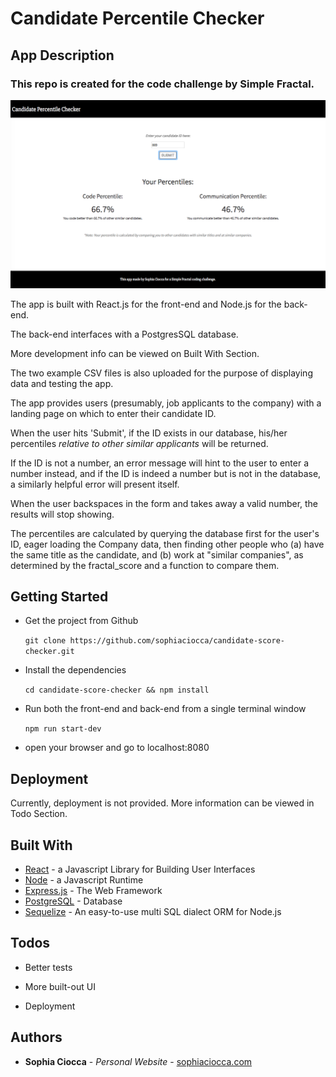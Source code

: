 # Candidate Percentile Checker

## App Description

### This repo is created for the code challenge by Simple Fractal.

![Candidate Percentile Checker](/screenshots/candidate-percentile-checker-screenshot.png?raw=true "Screenshot of Landing Page")

The app is built with React.js for the front-end and Node.js for the back-end.

The back-end interfaces with a PostgresSQL database.

More development info can be viewed on Built With Section.

The two example CSV files is also uploaded for the purpose of displaying data and testing the app.

The app provides users (presumably, job applicants to the company) with a landing page on which to enter their candidate ID.

When the user hits 'Submit', if the ID exists in our database, his/her percentiles *relative to other similar applicants* will be returned.

If the ID is not a number, an error message will hint to the user to enter a number instead, and if the ID is indeed a number but is not in the database, a similarly helpful error will present itself.

When the user backspaces in the form and takes away a valid number, the results will stop showing.

The percentiles are calculated by querying the database first for the user's ID, eager loading the Company data, then finding other people who (a) have the same title as the candidate, and (b) work at "similar companies", as determined by the fractal_score and a function to compare them.

## Getting Started

* Get the project from Github

	```git clone https://github.com/sophiaciocca/candidate-score-checker.git```

* Install the dependencies

	```cd candidate-score-checker && npm install```

* Run both the front-end and back-end from a single terminal window

	```npm run start-dev```

* open your browser and go to localhost:8080

## Deployment

Currently, deployment is not provided. More information can be viewed in Todo Section.

## Built With

* [React](https://facebook.github.io/react/) - a Javascript Library for Building User Interfaces
* [Node](https://nodejs.org) - a Javascript Runtime
* [Express.js](http://expressjs.com) - The Web Framework
* [PostgreSQL](https://rometools.postgresql.com) - Database
* [Sequelize](https://github.com/sequelize/sequelize) - An easy-to-use multi SQL dialect ORM for Node.js

## Todos

* Better tests

* More built-out UI

* Deployment

## Authors

* **Sophia Ciocca** - *Personal Website* - [sophiaciocca.com](http://sophiaciocca.com)